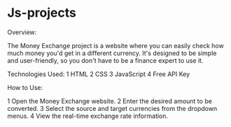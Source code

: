 # Js-projects

Overview:

The Money Exchange project is a website where you can easily check how much money you'd get in a different currency. It's designed to be simple and user-friendly, so you don't have to be a finance expert to use it.

Technologies Used:
1 HTML 
2 CSS
3 JavaScript
4 Free API Key

How to Use:

1 Open the Money Exchange website.
2 Enter the desired amount to be converted.
3 Select the source and target currencies from the dropdown menus.
4 View the real-time exchange rate  information.
